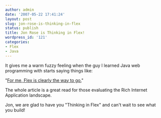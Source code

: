```yaml
---
author: admin
date: '2007-05-22 17:41:24'
layout: post
slug: jon-rose-is-thinking-in-flex
status: publish
title: Jon Rose is Thinking in Flex!
wordpress_id: '121'
categories:
- Flex
- Java
---
```


It gives me a warm fuzzy feeling when the guy I learned Java web programming
with starts saying things like:

"[For me, Flex is clearly the way to go.](http://ectropic.com/wordpress/?p=3)"

The whole article is a great read for those evaluating the Rich Internet
Application landscape.

Jon, we are glad to have you "Thinking in Flex" and can't wait to see what you
build!

